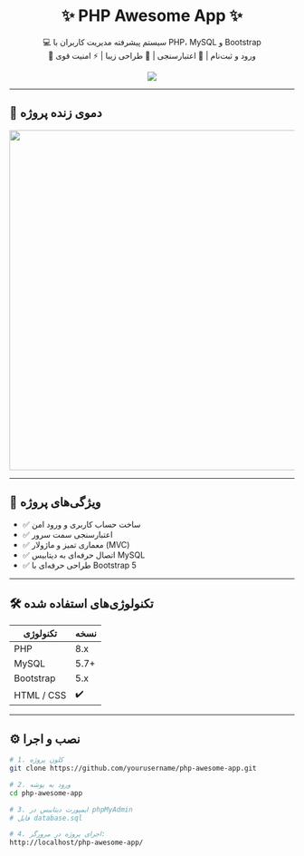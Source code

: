 <h1 align="center">✨ PHP Awesome App ✨</h1>

<p align="center">
  💻 سیستم پیشرفته مدیریت کاربران با PHP، MySQL و Bootstrap  
  <br/>
  🔐 ورود و ثبت‌نام | 🧠 اعتبارسنجی | 🎨 طراحی زیبا | ⚡ امنیت قوی
</p>

<div align="center">
  <img src="https://readme-typing-svg.herokuapp.com?font=Fira+Code&size=22&pause=1000&color=F76B8A&width=435&lines=خوش+اومدی+به+پروژه+PHP+ما!;بزن+بریم+برای+یادگیری+خفن!;کاملاً+ریسپانسیو+و+امن..." />
</div>

---

## 🎥 دموی زنده پروژه

<div align="center">
  <img src="https://media.giphy.com/media/3o7TKtnuHOHHUjR38Y/giphy.gif" width="600"/>
</div>

---

## 🌟 ویژگی‌های پروژه

- ✅ ساخت حساب کاربری و ورود امن
- ✅ اعتبارسنجی سمت سرور
- ✅ معماری تمیز و ماژولار (MVC)
- ✅ اتصال حرفه‌ای به دیتابیس MySQL
- ✅ طراحی حرفه‌ای با Bootstrap 5

---

## 🛠️ تکنولوژی‌های استفاده شده

| تکنولوژی     | نسخه |
|--------------|-------|
| PHP          | 8.x   |
| MySQL        | 5.7+  |
| Bootstrap    | 5.x   |
| HTML / CSS   | ✔️    |

---

## ⚙️ نصب و اجرا

```bash
# 1. کلون پروژه
git clone https://github.com/yourusername/php-awesome-app.git

# 2. ورود به پوشه
cd php-awesome-app

# 3. ایمپورت دیتابیس در phpMyAdmin
# فایل database.sql

# 4. اجرای پروژه در مرورگر:
http://localhost/php-awesome-app/
